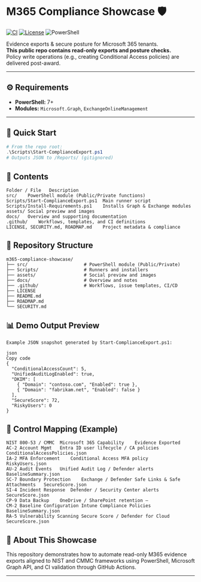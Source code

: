 # M365 Compliance Showcase 🛡️
[![CI](https://github.com/suresh-1001/m365-compliance-showcase/actions/workflows/ci.yml/badge.svg)](https://github.com/suresh-1001/m365-compliance-showcase/actions/workflows/ci.yml)
[![License](https://img.shields.io/badge/License-MIT-blue.svg)](LICENSE)
![PowerShell](https://img.shields.io/badge/PowerShell-7%2B-5391FE)

Evidence exports & secure posture for Microsoft 365 tenants.  
**This public repo contains read-only exports and posture checks.**  
Policy write operations (e.g., creating Conditional Access policies) are delivered post-award.

---

## ⚙️ Requirements
- **PowerShell:** 7+
- **Modules:** `Microsoft.Graph`, `ExchangeOnlineManagement`

---

## 🚀 Quick Start

```powershell
# From the repo root:
.\Scripts\Start-ComplianceExport.ps1
# Outputs JSON to /Reports/ (gitignored)
```
## 📁 Contents
```
Folder / File	Description
src/	PowerShell module (Public/Private functions)
Scripts/Start-ComplianceExport.ps1	Main runner script
Scripts/Install-Requirements.ps1	Installs Graph & Exchange modules
assets/	Social preview and images
docs/	Overview and supporting documentation
.github/	Workflows, templates, and CI definitions
LICENSE, SECURITY.md, ROADMAP.md	Project metadata & compliance
```

## 🧱 Repository Structure
```
m365-compliance-showcase/
├── src/                     # PowerShell module (Public/Private)
├── Scripts/                 # Runners and installers
├── assets/                  # Social preview and images
├── docs/                    # Overview and notes
├── .github/                 # Workflows, issue templates, CI/CD
├── LICENSE
├── README.md
├── ROADMAP.md
└── SECURITY.md
```
## 📊 Demo Output Preview
```
Example JSON snapshot generated by Start-ComplianceExport.ps1:

json
Copy code
{
  "ConditionalAccessCount": 5,
  "UnifiedAuditLogEnabled": true,
  "DKIM": [
    { "Domain": "contoso.com", "Enabled": true },
    { "Domain": "fabrikam.net", "Enabled": false }
  ],
  "SecureScore": 72,
  "RiskyUsers": 0
}
```
## 🌿 Control Mapping (Example)
```
NIST 800-53 / CMMC	Microsoft 365 Capability	Evidence Exported
AC-2 Account Mgmt	Entra ID user lifecycle / CA policies	ConditionalAccessPolicies.json
IA-2 MFA Enforcement	Conditional Access MFA policy	RiskyUsers.json
AU-2 Audit Events	Unified Audit Log / Defender alerts	BaselineSummary.json
SC-7 Boundary Protection	Exchange / Defender Safe Links & Safe Attachments	SecureScore.json
SI-4 Incident Response	Defender / Security Center alerts	SecureScore.json
CP-9 Data Backup	OneDrive / SharePoint retention	—
CM-2 Baseline Configuration	Intune Compliance Policies	BaselineSummary.json
RA-5 Vulnerability Scanning	Secure Score / Defender for Cloud	SecureScore.json
```

## 🌿 About This Showcase

This repository demonstrates how to automate read-only M365 evidence exports aligned to NIST and CMMC frameworks using PowerShell, Microsoft Graph API, and CI validation through GitHub Actions.

---


